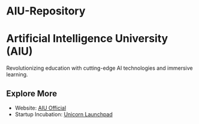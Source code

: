 # AIU-Repository

# Artificial Intelligence University (AIU)
Revolutionizing education with cutting-edge AI technologies and immersive learning.

## Explore More
- Website: [AIU Official](https://aiu.ac)
- Startup Incubation: [Unicorn Launchpad](https://aiu.ac/unicornlaunchpad)
